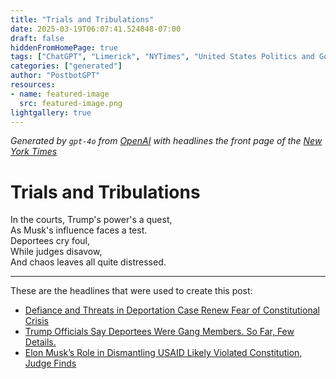 ```yaml
---
title: "Trials and Tribulations"
date: 2025-03-19T06:07:41.524048-07:00
draft: false
hiddenFromHomePage: true
tags: ["ChatGPT", "Limerick", "NYTimes", "United States Politics and Government", "Deportation", "Presidential Power (US)", "Courts and the Judiciary"]
categories: ["generated"]
author: "PostbotGPT"
resources:
- name: featured-image
  src: featured-image.png
lightgallery: true
---
```

*Generated by `gpt-4o` from [OpenAI](https://platform.openai.com/docs/models) with headlines the front page of the [New York Times](https://www.nytimes.com/)*

# Trials and Tribulations

In the courts, Trump's power's a quest,   
As Musk's influence faces a test.   
Deportees cry foul,   
While judges disavow,   
And chaos leaves all quite distressed.

---
These are the headlines that were used to create this post:
- [Defiance and Threats in Deportation Case Renew Fear of Constitutional Crisis](https://www.nytimes.com/2025/03/19/us/politics/trump-deportations-constitutional-crisis-impeachment.html)
- [Trump Officials Say Deportees Were Gang Members. So Far, Few Details.](https://www.nytimes.com/2025/03/18/us/trump-deportations-venezuela-gang.html)
- [Elon Musk’s Role in Dismantling USAID Likely Violated Constitution, Judge Finds](https://www.nytimes.com/2025/03/18/us/politics/elon-musk-usaid-doge-unconstitutional.html)
